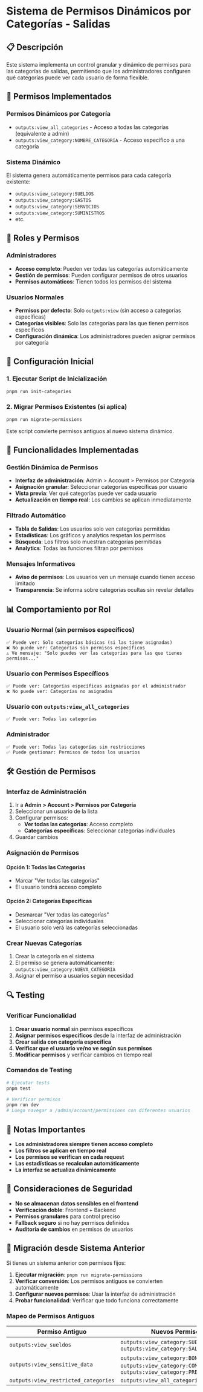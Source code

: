 # Sistema de Permisos Dinámicos por Categorías - Salidas

## 📋 Descripción

Este sistema implementa un control granular y dinámico de permisos para las categorías de salidas, permitiendo que los administradores configuren qué categorías puede ver cada usuario de forma flexible.

## 🔐 Permisos Implementados

### Permisos Dinámicos por Categoría

- `outputs:view_all_categories` - Acceso a todas las categorías (equivalente a admin)
- `outputs:view_category:NOMBRE_CATEGORIA` - Acceso específico a una categoría

### Sistema Dinámico

El sistema genera automáticamente permisos para cada categoría existente:
- `outputs:view_category:SUELDOS`
- `outputs:view_category:GASTOS`
- `outputs:view_category:SERVICIOS`
- `outputs:view_category:SUMINISTROS`
- etc.

## 👥 Roles y Permisos

### Administradores
- **Acceso completo**: Pueden ver todas las categorías automáticamente
- **Gestión de permisos**: Pueden configurar permisos de otros usuarios
- **Permisos automáticos**: Tienen todos los permisos del sistema

### Usuarios Normales
- **Permisos por defecto**: Solo `outputs:view` (sin acceso a categorías específicas)
- **Categorías visibles**: Solo las categorías para las que tienen permisos específicos
- **Configuración dinámica**: Los administradores pueden asignar permisos por categoría

## 🚀 Configuración Inicial

### 1. Ejecutar Script de Inicialización

```bash
pnpm run init-categories
```

### 2. Migrar Permisos Existentes (si aplica)

```bash
pnpm run migrate-permissions
```

Este script convierte permisos antiguos al nuevo sistema dinámico.

## 🔧 Funcionalidades Implementadas

### Gestión Dinámica de Permisos
- **Interfaz de administración**: Admin > Account > Permisos por Categoría
- **Asignación granular**: Seleccionar categorías específicas por usuario
- **Vista previa**: Ver qué categorías puede ver cada usuario
- **Actualización en tiempo real**: Los cambios se aplican inmediatamente

### Filtrado Automático
- **Tabla de Salidas**: Los usuarios solo ven categorías permitidas
- **Estadísticas**: Los gráficos y analytics respetan los permisos
- **Búsqueda**: Los filtros solo muestran categorías permitidas
- **Analytics**: Todas las funciones filtran por permisos

### Mensajes Informativos
- **Aviso de permisos**: Los usuarios ven un mensaje cuando tienen acceso limitado
- **Transparencia**: Se informa sobre categorías ocultas sin revelar detalles

## 📊 Comportamiento por Rol

### Usuario Normal (sin permisos específicos)
```
✅ Puede ver: Solo categorías básicas (si las tiene asignadas)
❌ No puede ver: Categorías sin permisos específicos
⚠️ Ve mensaje: "Solo puedes ver las categorías para las que tienes permisos..."
```

### Usuario con Permisos Específicos
```
✅ Puede ver: Categorías específicas asignadas por el administrador
❌ No puede ver: Categorías no asignadas
```

### Usuario con `outputs:view_all_categories`
```
✅ Puede ver: Todas las categorías
```

### Administrador
```
✅ Puede ver: Todas las categorías sin restricciones
✅ Puede gestionar: Permisos de todos los usuarios
```

## 🛠️ Gestión de Permisos

### Interfaz de Administración

1. Ir a **Admin > Account > Permisos por Categoría**
2. Seleccionar un usuario de la lista
3. Configurar permisos:
   - **Ver todas las categorías**: Acceso completo
   - **Categorías específicas**: Seleccionar categorías individuales
4. Guardar cambios

### Asignación de Permisos

#### Opción 1: Todas las Categorías
- Marcar "Ver todas las categorías"
- El usuario tendrá acceso completo

#### Opción 2: Categorías Específicas
- Desmarcar "Ver todas las categorías"
- Seleccionar categorías individuales
- El usuario solo verá las categorías seleccionadas

### Crear Nuevas Categorías

1. Crear la categoría en el sistema
2. El permiso se genera automáticamente: `outputs:view_category:NUEVA_CATEGORIA`
3. Asignar el permiso a usuarios según necesidad

## 🔍 Testing

### Verificar Funcionalidad

1. **Crear usuario normal** sin permisos específicos
2. **Asignar permisos específicos** desde la interfaz de administración
3. **Crear salida con categoría específica**
4. **Verificar que el usuario ve/no ve según sus permisos**
5. **Modificar permisos** y verificar cambios en tiempo real

### Comandos de Testing

```bash
# Ejecutar tests
pnpm test

# Verificar permisos
pnpm run dev
# Luego navegar a /admin/account/permissions con diferentes usuarios
```

## 📝 Notas Importantes

- **Los administradores siempre tienen acceso completo**
- **Los filtros se aplican en tiempo real**
- **Los permisos se verifican en cada request**
- **Las estadísticas se recalculan automáticamente**
- **La interfaz se actualiza dinámicamente**

## 🚨 Consideraciones de Seguridad

- **No se almacenan datos sensibles en el frontend**
- **Verificación doble**: Frontend + Backend
- **Permisos granulares** para control preciso
- **Fallback seguro** si no hay permisos definidos
- **Auditoría de cambios** en permisos de usuarios

## 🔄 Migración desde Sistema Anterior

Si tienes un sistema anterior con permisos fijos:

1. **Ejecutar migración**: `pnpm run migrate-permissions`
2. **Verificar conversión**: Los permisos antiguos se convierten automáticamente
3. **Configurar nuevos permisos**: Usar la interfaz de administración
4. **Probar funcionalidad**: Verificar que todo funciona correctamente

### Mapeo de Permisos Antiguos

| Permiso Antiguo | Nuevos Permisos |
|-----------------|-----------------|
| `outputs:view_sueldos` | `outputs:view_category:SUELDOS`, `outputs:view_category:SALARIOS` |
| `outputs:view_sensitive_data` | `outputs:view_category:BONIFICACIONES`, `outputs:view_category:COMISIONES`, `outputs:view_category:PRESTACIONES` |
| `outputs:view_restricted_categories` | `outputs:view_all_categories` | 